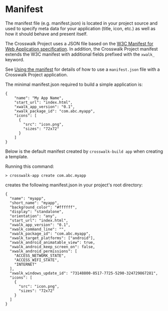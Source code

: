 # Manifest

The manifest file (e.g. manifest.json) is located in your project source and used to specify meta data for your application (title, icon, etc.) as well as how it should behave and present itself.

The Crosswalk Project uses a JSON file based on the [W3C Manifest for Web Application specification](http://w3c.github.io/manifest/). In addition, the Crosswalk Project manifest extends the W3C manifest with additional fields prefixed with the `xwalk_` keyword.

See [Using the manifest](manifest/using_the_manifest.html) for details of how to use a `manifest.json` file with a Crosswalk Project application.

The minimal manifest.json required to build a simple application is:

```
{
    "name": "My App Name",
    "start_url": "index.html",
	"xwalk_app_version": "0.1",
	"xwalk_package_id": "com.abc.myapp",
	"icons": [
	  {
		"src": "icon.png",
		"sizes": "72x72"
      }
	]
}
```

Below is the default manifest created by `crosswalk-build app` when creating a template. 

Running this command: 

```cmdline
> crosswalk-app create com.abc.myapp
```

creates the following manifest.json in your project's root directory:

```
{
  "name": "myapp",
  "short_name": "myapp",
  "background_color": "#ffffff",
  "display": "standalone",
  "orientation": "any",
  "start_url": "index.html",
  "xwalk_app_version": "0.1",
  "xwalk_command_line": "",
  "xwalk_package_id": "com.abc.myapp",
  "xwalk_target_platforms": ["android"],
  "xwalk_android_animatable_view": true,
  "xwalk_android_keep_screen_on": false,
  "xwalk_android_permissions": [
    "ACCESS_NETWORK_STATE",
    "ACCESS_WIFI_STATE",
    "INTERNET"
  ],
  "xwalk_windows_update_id": "73148800-8517-7725-5290-324729867281",
  "icons": [
    {
      "src": "icon.png",
      "sizes": "72x72"
    }
  ]
}
```

